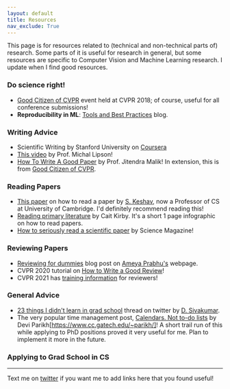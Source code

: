 ```yaml
---
layout: default
title: Resources
nav_exclude: True
---
```


This page is for resources related to (technical and non-technical parts of) research. Some parts of it is useful for research in general, but some resources are specific to Computer Vision and Machine Learning research. I update when I find good resources.
### Do science right!

- [Good Citizen of CVPR](https://www.cc.gatech.edu/~parikh/citizenofcvpr/) event held at CVPR 2018; of course, useful for all conference submissions!
- **Reproducibility in ML**: [Tools and Best Practices](https://www.cs.mcgill.ca/~ksinha4/practices_for_reproducibility/) blog.

### Writing Advice

- Scientific Writing by Stanford University on [Coursera](https://www.coursera.org/learn/sciwrite)
- [This video](https://www.youtube.com/watch?v=LP-LcFQlEyo) by Prof. Michal Lipson!
- [How To Write A Good Paper](https://www.cc.gatech.edu/~parikh/citizenofcvpr/static/slides/malik_write_good_paper.pdf) by Prof. Jitendra Malik! In extension, this is from [Good Citizen of CVPR](https://www.cc.gatech.edu/~parikh/citizenofcvpr/).

### Reading Papers

- [This paper](https://web.stanford.edu/class/ee384m/Handouts/HowtoReadPaper.pdf) on how to read a paper by [S. Keshav](https://scholar.google.ca/citations?user=-EMkK7QAAAAJ&hl=en), now a Professor of CS at University of Cambridge. I'd definitely recommend reading this!
- [Reading primary literature](https://caitkirby.com/resources/reading-primary-literature.html) by Cait Kirby. It's a short 1 page infographic on how to read papers.  
- [How to seriously read a scientific paper](https://www.sciencemag.org/careers/2016/03/how-seriously-read-scientific-paper) by Science Magazine!


### Reviewing Papers

- [Reviewing for dummies](https://drimpossible.github.io/blog/life/reviewing_for_dummies/) blog post on [Ameya Prabhu's](https://drimpossible.github.io/about) webpage.
- CVPR 2020 tutorial on [How to Write a Good Review](https://sites.google.com/view/making-reviews-great-again)!
- CVPR 2021 has [training information](http://luthuli.cs.uiuc.edu/~daf/cvPR21trainingmaterials/) for reviewers!

### General Advice

- [23 things I didn't learn in grad school](https://twitter.com/dsivakumar/timelines/1328255107599802368) thread on twitter by [D. Sivakumar](https://twitter.com/dsivakumar).
- The very popular time management post, [Calendars. Not to-do lists](https://blog.usejournal.com/calendar-in-stead-of-to-do-lists-9ada86a512dd) by Devi Parikh[https://www.cc.gatech.edu/~parikh/]! A short trail run of this while applying to PhD positions proved it very useful for me. Plan to implement it more in the future.

### Applying to Grad School in CS


--------------------------------------------------------------------------------

Text me on [twitter](https://twitter.com/tkasarla_) if you want me to add links here that you found useful!
